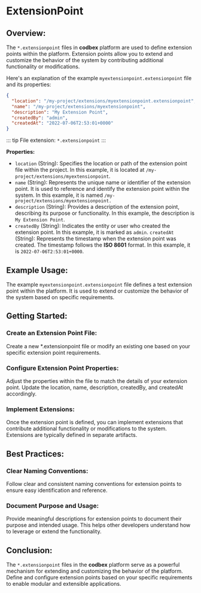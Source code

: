 # ExtensionPoint

## Overview:

The `*.extensionpoint` files in __codbex__ platform are used to define extension points within the platform. Extension points allow you to extend and customize the behavior of the system by contributing additional functionality or modifications.

Here's an explanation of the example `myextensionpoint.extensionpoint` file and its properties:

```json
{
  "location": "/my-project/extensions/myextensionpoint.extensionpoint",
  "name": "/my-project/extensions/myextensionpoint",
  "description": "My Extension Point",
  "createdBy": "admin",
  "createdAt": "2022-07-06T2:53:01+0000"
}
```

::: tip
File extension: `*.extensionpoint`
:::

**Properties:**

* `location` (String): Specifies the location or path of the extension point file within the project. In this example, it is located at `/my-project/extensions/myextensionpoint`.
* `name` (String): Represents the unique name or identifier of the extension point. It is used to reference and identify the extension point within the system. In this example, it is named `/my-project/extensions/myextensionpoint.`
* `description` (String): Provides a description of the extension point, describing its purpose or functionality. In this example, the description is `My Extension Point`.
* `createdBy` (String): Indicates the entity or user who created the extension point. In this example, it is marked as `admin`.
`createdAt` (String): Represents the timestamp when the extension point was created. The timestamp follows the **ISO 8601** format. In this example, it is `2022-07-06T2:53:01+0000`.

## Example Usage:

The example `myextensionpoint.extensionpoint` file defines a test extension point within the platform. It is used to extend or customize the behavior of the system based on specific requirements.

## Getting Started:

### Create an Extension Point File:

Create a new *.extensionpoint file or modify an existing one based on your specific extension point requirements.

### Configure Extension Point Properties:

Adjust the properties within the file to match the details of your extension point. Update the location, name, description, createdBy, and createdAt accordingly.

### Implement Extensions:

Once the extension point is defined, you can implement extensions that contribute additional functionality or modifications to the system. Extensions are typically defined in separate artifacts.

## Best Practices:

### Clear Naming Conventions:

Follow clear and consistent naming conventions for extension points to ensure easy identification and reference.

### Document Purpose and Usage:

Provide meaningful descriptions for extension points to document their purpose and intended usage. This helps other developers understand how to leverage or extend the functionality.

## Conclusion:

The `*.extensionpoint` files in the __codbex__ platform serve as a powerful mechanism for extending and customizing the behavior of the platform. Define and configure extension points based on your specific requirements to enable modular and extensible applications.